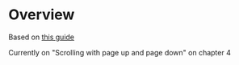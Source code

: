 
# Overview
Based on [this guide](https://www.philippflenker.com/hecto-chapter-1/)

Currently on "Scrolling with page up and page down" on chapter 4
